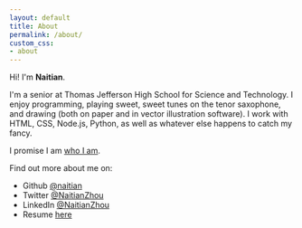 ```yaml
---
layout: default
title: About
permalink: /about/
custom_css:
- about
---
```


Hi! I'm **Naitian**.

I'm a senior at Thomas Jefferson High School for Science and Technology. I enjoy
programming, playing sweet, sweet tunes on the tenor saxophone, and drawing
(both on paper and in vector illustration software). I work with HTML, CSS,
Node.js, Python, as well as whatever else happens to catch my fancy.

I promise I am [who I am](https://keybase.io/naitian).

Find out more about me on:

- Github [@naitian](https://github.com/naitian)
- Twitter [@NaitianZhou](https://twitter.com/NaitianZhou)
- LinkedIn [@NaitianZhou](https://linkedin.com/in/NaitianZhou)
- Resume [here](https://naitian.org/resume)
